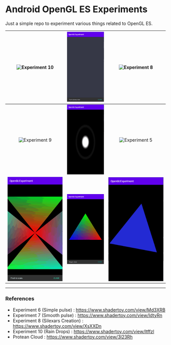 # Android OpenGL ES Experiments
Just a simple repo to experiment various things related to OpenGL ES.

| <img src="./screenrecording/experiment10.gif" title="Experiment 10"/> | <img src="./screenrecording/experiment7.gif"  title="Experiment 7"/> | <img src="./screenrecording/experiment8.gif" title="Experiment 8"/> |
| :-: | :-: | :-: |
| <img src="./screenrecording/experiment9.gif" title="Experiment 9"/> | <img src="./screenrecording/experiment6.gif" title="Experiment 6"/> | <img src="./screenrecording/experiment5.gif" title="Experiment 5"/> |
| <img src="./screenrecording/experiment3.gif" title="Experiment 3"/> | <img src="./screenrecording/experiment2.gif" title="Experiment 2"/> | <img src="./screenrecording/experiment1.gif" title="Experiment 1"/> |

-----

### References
- Experiment 6 (Simple pulse) : https://www.shadertoy.com/view/Md3XRB
- Experiment 7 (Smooth pulse) : https://www.shadertoy.com/view/ldtyRn
- Experiment 8 (Silexars Creation) : https://www.shadertoy.com/view/XsXXDn
- Experiment 10 (Rain Drops) : https://www.shadertoy.com/view/ltffzl
- Protean Cloud : https://www.shadertoy.com/view/3l23Rh
